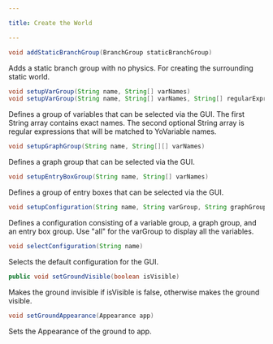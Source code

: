 ```yaml
---

title: Create the World

---
```


```java
void addStaticBranchGroup(BranchGroup staticBranchGroup)
```
Adds a static branch group with no physics. For creating the surrounding static world.

```java
void setupVarGroup(String name, String[] varNames)
void setupVarGroup(String name, String[] varNames, String[] regularExpressions)
```
Defines a group of variables that can be selected via the GUI. The first String array contains exact names. The second optional String array is regular expressions that will be matched to YoVariable names.

```java
void setupGraphGroup(String name, String[][] varNames)
```
Defines a graph group that can be selected via the GUI.

```java
void setupEntryBoxGroup(String name, String[] varNames)
```
Defines a group of entry boxes that can be selected via the GUI.

```java
void setupConfiguration(String name, String varGroup, String graphGroup, String entryBoxGroup)
```
Defines a configuration consisting of a variable group, a graph group, and an entry box group. Use "all" for the varGroup to display all the variables.

```java
void selectConfiguration(String name)
```
Selects the default configuration for the GUI.

```java
public void setGroundVisible(boolean isVisible)
```
Makes the ground invisible if isVisible is false, otherwise makes the ground visible.

```java
void setGroundAppearance(Appearance app)
```
Sets the Appearance of the ground to app.